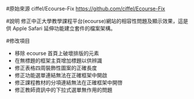 #原始來源
ciffel/Ecourse-Fix 
https://github.com/ciffel/Ecourse-Fix

#說明
修正中正大學教學課程平台(ecourse)網站的相容性問題及顯示效果，這是供 Apple Safari 延伸功能建立套件的檔案架構。

#修改項目
- 移除 ecourse 首頁上破壞排版的元素
- 在無標題的框架主頁增加標題以供辨識
- 修正表格四周裝飾性圖案的正確長度
- 修正功能選單連結無法在正確框架中開啟
- 修正課程教材的分項連結無法在正確框架中開啓
- 修正教師資訊中的下拉式選單無作用的問題

